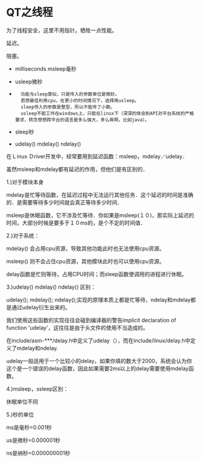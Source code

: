 # QT之线程

为了线程安全，这里不用指针。牺牲一点性能。

延迟。

阻塞。

- milliseconds  msleep毫秒

- usleep微秒

- ```
    功能与sleep类似，只是传入的参数单位是微妙。
    若想最佳利用cpu，在更小的时间情况下，选择用usleep。
    sleep传入的参数是整型，所以不能传了小数。
    usleep不能工作在windows上，只能在linux下（深深的体会到API对平台系统的严格要求，转念想想跨平台的语言是多么强大，多么爽啊，比如java）。
    ```

- sleep秒

-  udelay() mdelay() ndelay() 

在Ｌinux Ｄriver开发中，经常要用到延迟函数：msleep，mdelay／udelay．

虽然msleep和mdelay都有延迟的作用，但他们是有区别的．

1.)对于模块本身

mdelay是忙等待函数，在延迟过程中无法运行其他任务．这个延迟的时间是准确的．是需要等待多少时间就会真正等待多少时间．

msleep是休眠函数，它不涉及忙等待．你如果是msleep(１０)，那实际上延迟的时间，大部分时候是要多于１０ms的，是个不定的时间值．

2.)对于系统：

mdelay() 会占用cpu资源，导致其他功能此时也无法使用cpu资源。

msleep() 则不会占住cpu资源，其他模块此时也可以使用cpu资源。

delay函数是忙则等待，占用CPU时间；而sleep函数使调用的进程进行休眠。

3.)udelay() mdelay() ndelay() 区别：

udelay(); mdelay(); ndelay();实现的原理本质上都是忙等待，ndelay和mdelay都是通过udelay衍生出来的。

我们使用这些函数的实现往往会碰到编译器的警告implicit declaration of function 'udelay'，这往往是由于头文件的使用不当造成的。

在include/asm-***/delay.h中定义了udelay（），而在include/linux/delay.h中定义了mdelay和ndelay.

udelay一般适用于一个比较小的delay，如果你填的数大于2000，系统会认为你这个是一个错误的delay函数，因此如果需要2ms以上的delay需要使用mdelay函数。

4.)msleep，ssleep区别：

休眠单位不同

5.)秒的单位

ms是毫秒=0.001秒

us是微秒=0.000001秒

ns是纳秒=0.000000001秒



